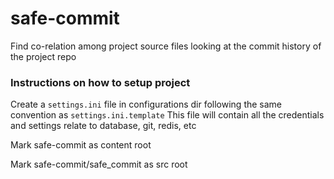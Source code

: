 # safe-commit
Find co-relation among project source files looking at the commit history of the project repo


### Instructions on how to setup project
Create a `settings.ini` file in configurations dir following the same convention as `settings.ini.template`
This file will contain all the credentials and settings relate to database, git, redis, etc

Mark safe-commit as content root

Mark safe-commit/safe_commit as src root